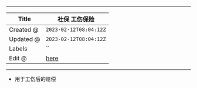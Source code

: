 -----

| Title     | 社保 工伤保险                                          |
| --------- | ------------------------------------------------ |
| Created @ | `2023-02-12T08:04:12Z`                           |
| Updated @ | `2023-02-12T08:04:12Z`                           |
| Labels    | \`\`                                             |
| Edit @    | [here](https://github.com/junxnone/sh/issues/12) |

-----

  - 用于工伤后的赔偿
